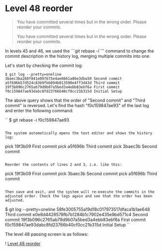 
# Level 48 reorder

> You have committed several times but in the wrong order. Please reorder your commits.
> 
> You have committed several times but in the wrong order. Please reorder your commits.

In levels 45 and 46, we used the ```git rebase -i``'' command to change the commit description in the history log, merging multiple commits into one.

Let's start by checking the commit log:

```
$ git log --pretty=oneline
3baec3ba260f841e097675e4ae6661a86e3dba50 Second commit
a5f696b57d524c83b9fbb094b013590e4ff3d43d Third commit
19f3b096c2765ab79d9b07a5bed3a4ebb83ebf6a First commit
f0c159847ae93dabc8fd23766b40cf0cc21b315d Initial Setup
```

The above query shows that the order of "Second commit" and "Third commit" is reversed. Let's find the hash "f0c159847ae93" of the last log and enter the following command:

``
$ git rebase -i f0c159847ae93
```

The system automatically opens the text editor and shows the history log:

```
pick 19f3b09 First commit
pick a5f696b Third commit
pick 3baec3b Second commit
```

Reorder the contents of lines 2 and 3, i.e. like this:

```
pick 19f3b09 First commit
pick 3baec3b Second commit
pick a5f696b Third commit
```

Then save and exit, and the system will re-execute the commits in the adjusted order. Check the logs again and see that the order has been adjusted.

```
$ git log --pretty=oneline
58fe3005755a19d18c017973517dfaca1b1ae648 Third commit
e0e8d4428578fb7b1284b1c7902e435e9bd571c4 Second commit
19f3b096c2765ab79d9b07a5bed3a4ebb83ebf6a First commit
f0c159847ae93dabc8fd23766b40cf0cc21b315d Initial Setup
``

The level 48 passing screen is as follows:

! [Level 48 reorder](images/level-48-reorder.png)
